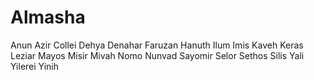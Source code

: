 # Almasha
Anun
Azir
Collei
Dehya
Denahar
Faruzan
Hanuth
Ilum
Imis
Kaveh
Keras
Leziar
Mayos
Misir
Mivah
Nomo
Nunvad
Sayomir
Selor
Sethos
Silis
Yali
Yilerei
Yinih